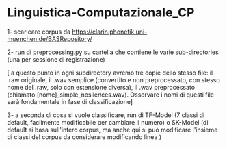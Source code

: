 # Linguistica-Computazionale_CP
1- scaricare corpus da https://clarin.phonetik.uni-muenchen.de/BASRepository/ 


2- run di preprocessing.py su cartella che contiene le varie sub-directories (una per sessione di registrazione)


  [ a questo punto in ogni subdirectory avremo tre copie dello stesso file: il .raw originale, il .wav semplice (convertito e non preprocessato, con stesso nome
  del .raw, solo con estensione diversa), il .wav preprocessato (chiamato [nome]_simple_nosilences.wav). Osservare i nomi di questi file sarà fondamentale in fase
  di classificazione]

  
3- a seconda di cosa si vuole classificare, run di TF-Model (7 classi di default, facilmente modificabile per cambiare il numero) o SK-Model (di default
    si basa sull'intero corpus, ma anche qui si può modificare l'insieme di classi del corpus da considerare modificando linea )

